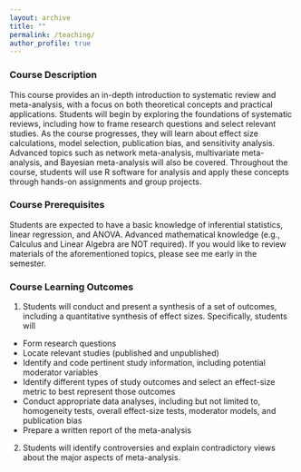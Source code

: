 ```yaml
---
layout: archive
title: ""
permalink: /teaching/
author_profile: true
---
```



### Course Description

This course provides an in-depth introduction to systematic review and meta-analysis, with a focus on both theoretical concepts and practical applications. Students will begin by exploring the foundations of systematic reviews, including how to frame research questions and select relevant studies. As the course progresses, they will learn about effect size calculations, model selection, publication bias, and sensitivity analysis. Advanced topics such as network meta-analysis, multivariate meta-analysis, and Bayesian meta-analysis will also be covered. Throughout the course, students will use R software for analysis and apply these concepts through hands-on assignments and group projects.

### Course Prerequisites

Students are expected to have a basic knowledge of inferential statistics, linear regression, and ANOVA. Advanced mathematical knowledge (e.g., Calculus and Linear Algebra are NOT required). If you would like to review materials of the aforementioned topics, please see me early in the semester.

### Course Learning Outcomes
1. Students will conduct and present a synthesis of a set of outcomes, including a quantitative synthesis of effect sizes. Specifically, students will 
- Form research questions
- Locate relevant studies (published and unpublished)
- Identify and code pertinent study information, including potential moderator variables
- Identify different types of study outcomes and select an effect-size metric to best represent those outcomes
- Conduct appropriate data analyses, including but not limited to, homogeneity tests, overall effect-size tests, moderator models, and publication bias
- Prepare a written report of the meta-analysis

2. Students will identify controversies and explain contradictory views about the major aspects of meta-analysis.
